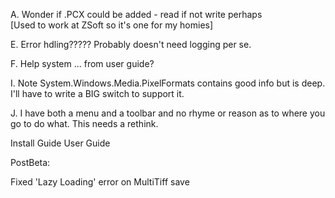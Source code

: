 ﻿A. Wonder if .PCX could be added - read if not write perhaps  
[Used to work at ZSoft so it's one for my homies]  

E. Error hdling????? Probably doesn't need logging per se.  

F. Help system ... from user guide?  
 
I. Note System.Windows.Media.PixelFormats contains good info but is deep.  
I'll have to write a BIG switch to support it.

J. I have both a menu and a toolbar and no rhyme or reason as to where you go to do what.
This needs a rethink.

Install Guide
User Guide

PostBeta:

Fixed 'Lazy Loading' error on MultiTiff save